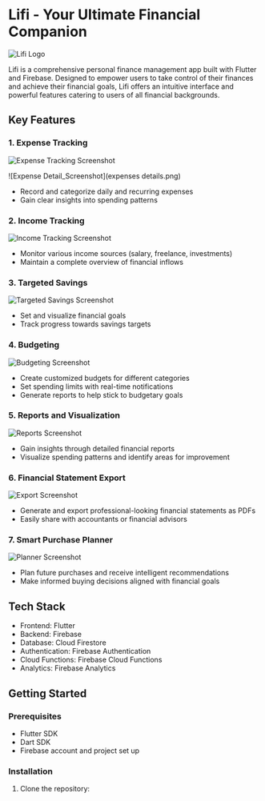 # Lifi - Your Ultimate Financial Companion

![Lifi Logo](me.jpg)

Lifi is a comprehensive personal finance management app built with Flutter and Firebase. Designed to empower users to take control of their finances and achieve their financial goals, Lifi offers an intuitive interface and powerful features catering to users of all financial backgrounds.

## Key Features

### 1. Expense Tracking
![Expense Tracking Screenshot](expenses.png)

![Expense Detail_Screenshot](expenses details.png)
- Record and categorize daily and recurring expenses
- Gain clear insights into spending patterns

### 2. Income Tracking
![Income Tracking Screenshot](income_screen.png)
- Monitor various income sources (salary, freelance, investments)
- Maintain a complete overview of financial inflows

### 3. Targeted Savings
![Targeted Savings Screenshot](path/to/targeted_savings.png)
- Set and visualize financial goals
- Track progress towards savings targets

### 4. Budgeting
![Budgeting Screenshot](budgets.png)
- Create customized budgets for different categories
- Set spending limits with real-time notifications
- Generate reports to help stick to budgetary goals

### 5. Reports and Visualization
![Reports Screenshot](path/to/reports.png)
- Gain insights through detailed financial reports
- Visualize spending patterns and identify areas for improvement

### 6. Financial Statement Export
![Export Screenshot](path/to/export.png)
- Generate and export professional-looking financial statements as PDFs
- Easily share with accountants or financial advisors

### 7. Smart Purchase Planner
![Planner Screenshot](path/to/planner.png)
- Plan future purchases and receive intelligent recommendations
- Make informed buying decisions aligned with financial goals

## Tech Stack

- Frontend: Flutter
- Backend: Firebase
- Database: Cloud Firestore
- Authentication: Firebase Authentication
- Cloud Functions: Firebase Cloud Functions
- Analytics: Firebase Analytics

## Getting Started

### Prerequisites

- Flutter SDK
- Dart SDK
- Firebase account and project set up

### Installation

1. Clone the repository:

